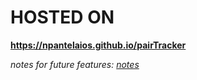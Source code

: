 # HOSTED ON

**https://npantelaios.github.io/pairTracker**

_notes for future features: [notes](notes/plans_ideas.txt)_
